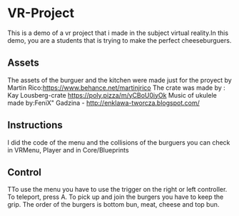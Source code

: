 # VR-Project
This is a demo of a vr project that i made in the subject virtual reality.In this demo, you are a students that is trying to make the perfect cheeseburguers.
## Assets
The assets of the burguer and the kitchen were made just for the proyect by Martin Rico:https://www.behance.net/martinjrico
The crate was made by : Kay Lousberg-crate https://poly.pizza/m/yCBoU0iyOk
Music of ukulele made by:FeniX" Gadzina - http://enklawa-tworcza.blogspot.com/ 

## Instructions
I did the code of the menu and the collisions of the burguers you can check in VRMenu, Player and in Core/Blueprints

## Control
TTo use the menu you have to use the trigger on the right or left controller. To teleport, press A.
To pick up and join the burgers you have to keep the grip.
The order of the burgers is bottom bun, meat, cheese and top bun.
